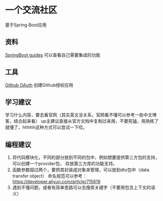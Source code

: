 # 一个交流社区
基于Spring Boot应用

## 资料
[SpringBoot guides](https://spring.io/guides)  可以查看自己需要集成的功能

## 工具
[Github OAuth](https://docs.github.com/cn/developers/apps/building-oauth-apps/creating-an-oauth-app)
创建Github授权应用


## 学习建议
学习什么内容，要去看官网（其实英文没关系，官网看不懂可以参考一些中文博客，结合起来看）
up主建议直接从官方文档中复制过来用，不要死磕，用熟练了就懂了，hhhhh这种方式可以尝试一下哎。


## 编程建议
1. 将代码模块化，不同的部分放到不同的包中，例如想要提供第三方包的支持，可以创建一个provider包，
存放第三方库的功能支持。
2. 函数参数超过两个，要把其封装成对象来管理，可以放到dto包中（data transfer object） 命名规范可以参考：https://developer.aliyun.com/article/715619
3. 遇到不懂问题，或者有简单思路可以去搜索关键字（不要用包含上下文的语义）